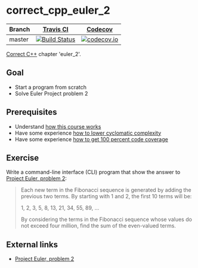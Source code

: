 # correct_cpp_euler_2

Branch|[Travis CI](https://travis-ci.org)|[Codecov](https://www.codecov.io)
---|---|---
master|[![Build Status](https://travis-ci.org/CarmenIJsebaart/correct_cpp_euler_2.svg?branch=master)](https://travis-ci.org/CarmenIJsebaart/correct_cpp_euler_2)|[![codecov.io](https://codecov.io/github/CarmenIJsebaart/correct_cpp_euler_2/coverage.svg?branch=master)](https://codecov.io/github/CarmenIJsebaart/correct_cpp_euler_2/branch/master)

[Correct C++](https://github.com/CarmenIJsebaart/correct_cpp) chapter 'euler_2'.

## Goal

 * Start a program from scratch
 * Solve Euler Project problem 2

## Prerequisites

 * Understand [how this course works](https://github.com/CarmenIJsebaart/correct_cpp/blob/master/doc/how_this_course_works.md)
 * Have some experience [how to lower cyclomatic complexity](https://github.com/CarmenIJsebaart/correct_cpp/blob/master/doc/lower_cyclomatic_complexity.md)
 * Have some experience [how to get 100 percent code coverage](https://github.com/CarmenIJsebaart/correct_cpp/blob/master/doc/get_100_percent_code_coverage.md)

## Exercise

Write a command-line interface (CLI) program that show the answer 
to [Project Euler, problem 2](https://projecteuler.net/problem=2):

> Each new term in the Fibonacci sequence is generated by adding the previous two terms. By starting with 1 and 2, the first 10 terms will be:
> 
> 1, 2, 3, 5, 8, 13, 21, 34, 55, 89, ...
> 
> By considering the terms in the Fibonacci sequence whose values do not exceed four million, find the sum of the even-valued terms.

## External links

 * [Project Euler, problem 2](https://projecteuler.net/problem=2)
